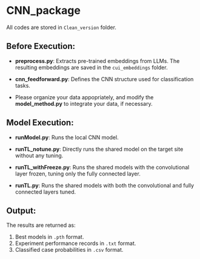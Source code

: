 # CNN_package

All codes are stored in `Clean_version` folder.

## Before Execution:

- **preprocess.py**: Extracts pre-trained embeddings from LLMs. The resulting embeddings are saved in the `cui_embeddings` folder.

- **cnn_feedforward.py**: Defines the CNN structure used for classification tasks.

- Please organize your data appopriately, and modify the **model_method.py** to integrate your data, if necessary.

## Model Execution:

- **runModel.py**: Runs the local CNN model.

- **runTL_notune.py**: Directly runs the shared model on the target site without any tuning.

- **runTL_withFreeze.py**: Runs the shared models with the convolutional layer frozen, tuning only the fully connected layer.

- **runTL.py**: Runs the shared models with both the convolutional and fully connected layers tuned.

## Output:

The results are returned as:
1. Best models in `.pth` format.
2. Experiment performance records in `.txt` format.
3. Classified case probabilities in `.csv` format.